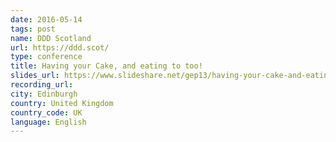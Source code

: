 ```yaml
---
date: 2016-05-14
tags: post
name: DDD Scotland
url: https://ddd.scot/
type: conference
title: Having your Cake, and eating to too!
slides_url: https://www.slideshare.net/gep13/having-your-cake-and-eating-it-too-dddscotland
recording_url: 
city: Edinburgh
country: United Kingdom
country_code: UK
language: English
---
```

